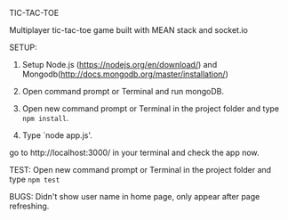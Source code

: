 
TIC-TAC-TOE

Multiplayer tic-tac-toe game built with MEAN stack and socket.io 

SETUP:
1. Setup Node.js (https://nodejs.org/en/download/) and Mongodb(http://docs.mongodb.org/master/installation/) 

2. Open command prompt or Terminal and run mongoDB.

3. Open new command prompt or Terminal in the project folder and type `npm install`.

4. Type `node app.js'.

go to http://localhost:3000/ in your terminal and check the app now. 

TEST:
Open new command prompt or Terminal in the project folder and type `npm test`

BUGS:
Didn't show user name in home page, only appear after page refreshing.

